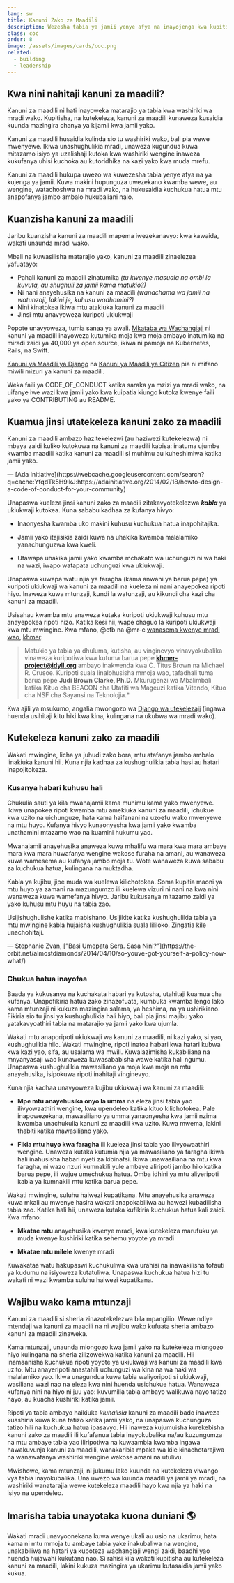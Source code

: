 ```yaml
---
lang: sw
title: Kanuni Zako za Maadili
description: Wezesha tabia ya jamii yenye afya na inayojenga kwa kupitisha na kutekeleza kanuni za maadili.
class: coc
order: 8
image: /assets/images/cards/coc.png
related:
  - building
  - leadership
---
```


## Kwa nini nahitaji kanuni za maadili?

Kanuni za maadili ni hati inayoweka matarajio ya tabia kwa washiriki wa mradi wako. Kupitisha, na kutekeleza, kanuni za maadili kunaweza kusaidia kuunda mazingira chanya ya kijamii kwa jamii yako.

Kanuni za maadili husaidia kulinda sio tu washiriki wako, bali pia wewe mwenyewe. Ikiwa unashughulikia mradi, unaweza kugundua kuwa mitazamo isiyo ya uzalishaji kutoka kwa washiriki wengine inaweza kukufanya uhisi kuchoka au kutoridhika na kazi yako kwa muda mrefu.

Kanuni za maadili hukupa uwezo wa kuwezesha tabia yenye afya na ya kujenga ya jamii. Kuwa makini hupunguza uwezekano kwamba wewe, au wengine, watachoshwa na mradi wako, na hukusaidia kuchukua hatua mtu anapofanya jambo ambalo hukubaliani nalo.

## Kuanzisha kanuni za maadili

Jaribu kuanzisha kanuni za maadili mapema iwezekanavyo: kwa kawaida, wakati unaunda mradi wako.

Mbali na kuwasilisha matarajio yako, kanuni za maadili zinaelezea yafuatayo:

* Pahali kanuni za maadili zinatumika _(tu kwenye masuala na ombi la kuvuta, au shughuli za jamii kama matukio?)_
* Ni nani anayehusika na kanuni za maadili _(wanachama wa jamii na watunzaji, lakini je, kuhusu wadhamini?)_
* Nini kinatokea ikiwa mtu atakiuka kanuni za maadili
* Jinsi mtu anavyoweza kuripoti ukiukwaji

Popote unavyoweza, tumia sanaa ya awali. [Mkataba wa Wachangiaji](https://contributor-covenant.org/) ni kanuni ya maadili inayoweza kutumika moja kwa moja ambayo inatumika na miradi zaidi ya 40,000 ya open source, ikiwa ni pamoja na Kubernetes, Rails, na Swift.

[Kanuni ya Maadili ya Django](https://www.djangoproject.com/conduct/) na [Kanuni ya Maadili ya Citizen](https://web.archive.org/web/20200330154000/http://citizencodeofconduct.org/) pia ni mifano miwili mizuri ya kanuni za maadili.

Weka faili ya CODE_OF_CONDUCT katika saraka ya mzizi ya mradi wako, na uifanye iwe wazi kwa jamii yako kwa kuipatia kiungo kutoka kwenye faili yako ya CONTRIBUTING au README.

## Kuamua jinsi utatekeleza kanuni zako za maadili

<aside markdown="1" class="pquote">
  Kanuni za maadili ambazo hazitekelezwi (au haziwezi kutekelezwa) ni mbaya zaidi kuliko kutokuwa na kanuni za maadili kabisa: inatuma ujumbe kwamba maadili katika kanuni za maadili si muhimu au kuheshimiwa katika jamii yako.
  <p markdown="1" class="pquote-credit">
— [Ada Initiative](https://webcache.googleusercontent.com/search?q=cache:YfqdTk5H9ikJ:https://adainitiative.org/2014/02/18/howto-design-a-code-of-conduct-for-your-community)
  </p>
</aside>

Unapaswa kueleza jinsi kanuni zako za maadili zitakavyotekelezwa **_kabla_** ya ukiukwaji kutokea. Kuna sababu kadhaa za kufanya hivyo:

* Inaonyesha kwamba uko makini kuhusu kuchukua hatua inapohitajika.

* Jamii yako itajisikia zaidi kuwa na uhakika kwamba malalamiko yanachunguzwa kwa kweli.

* Utawapa uhakika jamii yako kwamba mchakato wa uchunguzi ni wa haki na wazi, iwapo watapata uchunguzi kwa ukiukwaji.

Unapaswa kuwapa watu njia ya faragha (kama anwani ya barua pepe) ya kuripoti ukiukwaji wa kanuni za maadili na kueleza ni nani anayepokea ripoti hiyo. Inaweza kuwa mtunzaji, kundi la watunzaji, au kikundi cha kazi cha kanuni za maadili.

Usisahau kwamba mtu anaweza kutaka kuripoti ukiukwaji kuhusu mtu anayepokea ripoti hizo. Katika kesi hii, wape chaguo la kuripoti ukiukwaji kwa mtu mwingine. Kwa mfano, @ctb na @mr-c [wanasema kwenye mradi wao](https://github.com/dib-lab/khmer/blob/HEAD/CODE_OF_CONDUCT.rst), [khmer](https://github.com/dib-lab/khmer):

> Matukio ya tabia ya dhuluma, kutisha, au vinginevyo vinavyokubalika vinaweza kuripotiwa kwa kutuma barua pepe **khmer-project@idyll.org** ambayo inakwenda kwa C. Titus Brown na Michael R. Crusoe. Kuripoti suala linalohusisha mmoja wao, tafadhali tuma barua pepe **Judi Brown Clarke, Ph.D.** Mkurugenzi wa Mbalimbali katika Kituo cha BEACON cha Utafiti wa Mageuzi katika Vitendo, Kituo cha NSF cha Sayansi na Teknolojia.\*

Kwa ajili ya msukumo, angalia mwongozo wa [Django wa utekelezaji](https://www.djangoproject.com/conduct/enforcement-manual/) (ingawa huenda usihitaji kitu hiki kwa kina, kulingana na ukubwa wa mradi wako).

## Kutekeleza kanuni zako za maadili

Wakati mwingine, licha ya juhudi zako bora, mtu atafanya jambo ambalo linakiuka kanuni hii. Kuna njia kadhaa za kushughulikia tabia hasi au hatari inapojitokeza.

### Kusanya habari kuhusu hali

Chukulia sauti ya kila mwanajamii kama muhimu kama yako mwenyewe. Ikiwa unapokea ripoti kwamba mtu amekiuka kanuni za maadili, ichukue kwa uzito na uichunguze, hata kama haifanani na uzoefu wako mwenyewe na mtu huyo. Kufanya hivyo kunaonyesha kwa jamii yako kwamba unathamini mtazamo wao na kuamini hukumu yao.

Mwanajamii anayehusika anaweza kuwa mhalifu wa mara kwa mara ambaye mara kwa mara huwafanya wengine wakose furaha na amani, au wanaweza kuwa wamesema au kufanya jambo moja tu. Wote wanaweza kuwa sababu za kuchukua hatua, kulingana na muktadha.

Kabla ya kujibu, jipe muda wa kuelewa kilichotokea. Soma kupitia maoni ya mtu huyo ya zamani na mazungumzo ili kuelewa vizuri ni nani na kwa nini wanaweza kuwa wamefanya hivyo. Jaribu kukusanya mitazamo zaidi ya yako kuhusu mtu huyu na tabia zao.

<aside markdown="1" class="pquote">
  Usijishughulishe katika mabishano. Usijikite katika kushughulikia tabia ya mtu mwingine kabla hujaisha kushughulikia suala lililoko. Zingatia kile unachohitaji.
  <p markdown="1" class="pquote-credit">
— Stephanie Zvan, ["Basi Umepata Sera. Sasa Nini?"](https://the-orbit.net/almostdiamonds/2014/04/10/so-youve-got-yourself-a-policy-now-what/)
  </p>
</aside>

### Chukua hatua inayofaa

Baada ya kukusanya na kuchakata habari ya kutosha, utahitaji kuamua cha kufanya. Unapofikiria hatua zako zinazofuata, kumbuka kwamba lengo lako kama mtunzaji ni kukuza mazingira salama, ya heshima, na ya ushirikiano. Fikiria sio tu jinsi ya kushughulikia hali hiyo, bali pia jinsi majibu yako yatakavyoathiri tabia na matarajio ya jamii yako kwa ujumla.

Wakati mtu anaporipoti ukiukwaji wa kanuni za maadili, ni kazi yako, si yao, kushughulikia hilo. Wakati mwingine, ripoti inatoa habari kwa hatari kubwa kwa kazi yao, sifa, au usalama wa mwili. Kuwalazimisha kukabiliana na mnyanyasaji wao kunaweza kuwasababisha wawe katika hali ngumu. Unapaswa kushughulikia mawasiliano ya moja kwa moja na mtu anayehusika, isipokuwa ripoti inahitaji vinginevyo.

Kuna njia kadhaa unavyoweza kujibu ukiukwaji wa kanuni za maadili:

* **Mpe mtu anayehusika onyo la umma** na eleza jinsi tabia yao ilivyowaathiri wengine, kwa upendeleo katika kituo kilichotokea. Pale inapowezekana, mawasiliano ya umma yanaonyesha kwa jamii nzima kwamba unachukulia kanuni za maadili kwa uzito. Kuwa mwema, lakini thabiti katika mawasiliano yako.

* **Fikia mtu huyo kwa faragha** ili kueleza jinsi tabia yao ilivyowaathiri wengine. Unaweza kutaka kutumia njia ya mawasiliano ya faragha ikiwa hali inahusisha habari nyeti za kibinafsi. Ikiwa unawasiliana na mtu kwa faragha, ni wazo nzuri kumnakili yule ambaye aliripoti jambo hilo katika barua pepe, ili wajue umechukua hatua. Omba idhini ya mtu aliyeripoti kabla ya kumnakili mtu katika barua pepe.

Wakati mwingine, suluhu haiwezi kupatikana. Mtu anayehusika anaweza kuwa mkali au mwenye hasira wakati anapokabiliwa au hawezi kubadilisha tabia zao. Katika hali hii, unaweza kutaka kufikiria kuchukua hatua kali zaidi. Kwa mfano:

* **Mkatae mtu** anayehusika kwenye mradi, kwa kutekeleza marufuku ya muda kwenye kushiriki katika sehemu yoyote ya mradi

* **Mkatae mtu milele** kwenye mradi

Kuwakataa watu hakupaswi kuchukuliwa kwa urahisi na inawakilisha tofauti ya kudumu na isiyoweza kutatuliwa. Unapaswa kuchukua hatua hizi tu wakati ni wazi kwamba suluhu haiwezi kupatikana.

## Wajibu wako kama mtunzaji

Kanuni za maadili si sheria zinazotekelezwa bila mpangilio. Wewe ndiye mtendaji wa kanuni za maadili na ni wajibu wako kufuata sheria ambazo kanuni za maadili zinaweka.

Kama mtunzaji, unaunda miongozo kwa jamii yako na kutekeleza miongozo hiyo kulingana na sheria zilizowekwa katika kanuni za maadili. Hii inamaanisha kuchukua ripoti yoyote ya ukiukwaji wa kanuni za maadili kwa uzito. Mtu anayeripoti anastahili uchunguzi wa kina na wa haki wa malalamiko yao. Ikiwa unagundua kuwa tabia waliyoripoti si ukiukwaji, wasiliana wazi nao na eleza kwa nini huenda usichukue hatua. Wanaweza kufanya nini na hiyo ni juu yao: kuvumilia tabia ambayo walikuwa nayo tatizo nayo, au kuacha kushiriki katika jamii.

Ripoti ya tabia ambayo haikiuka _kiuhalisia_ kanuni za maadili bado inaweza kuashiria kuwa kuna tatizo katika jamii yako, na unapaswa kuchunguza tatizo hili na kuchukua hatua ipasavyo. Hii inaweza kujumuisha kurekebisha kanuni zako za maadili ili kufafanua tabia inayokubalika na/au kuzungumza na mtu ambaye tabia yao iliripotiwa na kuwaambia kwamba ingawa hawakuvunja kanuni za maadili, wanakaribia mpaka wa kile kinachotarajiwa na wanawafanya washiriki wengine wakose amani na utulivu.

Mwishowe, kama mtunzaji, ni jukumu lako kuunda na kutekeleza viwango vya tabia inayokubalika. Una uwezo wa kuunda maadili ya jamii ya mradi, na washiriki wanatarajia wewe kutekeleza maadili hayo kwa njia ya haki na isiyo na upendeleo.

## Imarisha tabia unayotaka kuona duniani 🌎

Wakati mradi unavyoonekana kuwa wenye ukali au usio na ukarimu, hata kama ni mtu mmoja tu ambaye tabia yake inakubaliwa na wengine, unakabiliwa na hatari ya kupoteza wachangiaji wengi zaidi, baadhi yao huenda hujawahi kukutana nao. Si rahisi kila wakati kupitisha au kutekeleza kanuni za maadili, lakini kukuza mazingira ya ukarimu kutasaidia jamii yako kukua.
